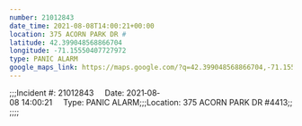 ```yaml
---
number: 21012843
date_time: 2021-08-08T14:00:21+00:00
location: 375 ACORN PARK DR #
latitude: 42.399048568866704
longitude: -71.15550407727972
type: PANIC ALARM
google_maps_link: https://maps.google.com/?q=42.399048568866704,-71.15550407727972
---
```


;;;Incident #: 21012843     Date: 2021‐08‐08 14:00:21     Type: PANIC ALARM;;;Location: 375 ACORN PARK DR #4413;;;;;;
